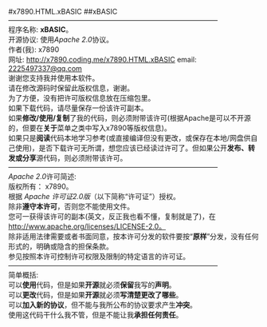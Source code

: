 #x7890.HTML.xBASIC
##xBASIC
——————————————————————————————  
程序名称: **xBASIC**。  
开源协议: 使用*Apache 2.0*协议。  
作者(我):   x7890  
网址:   http://x7890.coding.me/x7890.HTML.xBASIC
email:   2225497337@qq.com  
谢谢您支持我并使用本软件。  
请在修改源码时保留此版权信息，谢谢。  
为了方便，没有把许可版权信息放在压缩包里。  
如果下载代码，请尽量保存一份该许可副本。  
如果**修改/使用/复制**了我的代码，则必须附带该许可(根据Apache是可以不开源的，但要在**关于**菜单之类中写入x7890等版权信息)。  
如果只是**阅读**代码本地学习参考(或直接编译但没有更改，或保存在本地/网盘供自己使用)，是否下载许可无所谓，想您应该已经读过许可了。但如果公开**发布、转发或分享**源代码，则必须附带该许可。  
——————————————————————————————   
*Apache 2.0*许可简述:  
版权所有： x7890。  
根据 *Apache 许可证2.0版*（以下简称“许可证”）授权。  
除非**遵守本许可**，否则您不能使用文件。  
您可一获得该许可的副本(英文，反正我也看不懂，复制就是了)，在 http://www.apache.org/licenses/LICENSE-2.0。  
除非适用法律需要或者书面同意，按本许可分发的软件要按“**原样**”分发，没有任何形式的，明确或隐含的担保条款。   
参见按照本许可控制许可权限及限制的特定语言的许可证。  
——————————————————————————————   
简单概括:  
  可以**使用**代码，但是如果**开源**就必须**保留**我写的**声明**。    
  可以**更改**代码，但是如果**开源**就必须**写清楚更改了哪些**。   
  可以**加入新的协议**，但不能与我所公布的协议要求产生**冲突**。  
  使用这代码干什么我不管，但是不能让我**承担任何责任**。  

